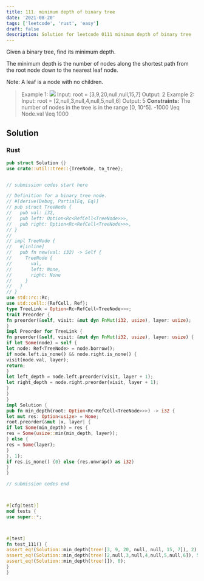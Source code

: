 ```yaml
---
title: 111. minimum depth of binary tree
date: '2021-08-20'
tags: ['leetcode', 'rust', 'easy']
draft: false
description: Solution for leetcode 0111 minimum depth of binary tree
---
```




Given a binary tree, find its minimum depth.

The minimum depth is the number of nodes along the shortest path from the root node down to the nearest leaf node.

Note: A leaf is a node with no children.



>   Example 1:
>   ![](https://assets.leetcode.com/uploads/2020/10/12/ex_depth.jpg)
>   Input: root <TeX>=</TeX> [3,9,20,null,null,15,7]
>   Output: 2
>   Example 2:
>   Input: root <TeX>=</TeX> [2,null,3,null,4,null,5,null,6]
>   Output: 5
**Constraints:**
>   	The number of nodes in the tree is in the range [0, 10^5].
>   	-1000 <TeX>\leq</TeX> Node.val <TeX>\leq</TeX> 1000


## Solution


### Rust
```rust
pub struct Solution {}
use crate::util::tree::{TreeNode, to_tree};


// submission codes start here

// Definition for a binary tree node.
// #[derive(Debug, PartialEq, Eq)]
// pub struct TreeNode {
//   pub val: i32,
//   pub left: Option<Rc<RefCell<TreeNode>>>,
//   pub right: Option<Rc<RefCell<TreeNode>>>,
// }
//
// impl TreeNode {
//   #[inline]
//   pub fn new(val: i32) -> Self {
//     TreeNode {
//       val,
//       left: None,
//       right: None
//     }
//   }
// }
use std::rc::Rc;
use std::cell::{RefCell, Ref};
type TreeLink = Option<Rc<RefCell<TreeNode>>>;
trait Preorder {
fn preorder(&self, visit: &mut dyn FnMut(i32, usize), layer: usize);
}
impl Preorder for TreeLink {
fn preorder(&self, visit: &mut dyn FnMut(i32, usize), layer: usize) {
if let Some(node) = self {
let node: Ref<TreeNode> = node.borrow();
if node.left.is_none() && node.right.is_none() {
visit(node.val, layer);
return;
}
let left_depth = node.left.preorder(visit, layer + 1);
let right_depth = node.right.preorder(visit, layer + 1);
}
}
}
impl Solution {
pub fn min_depth(root: Option<Rc<RefCell<TreeNode>>>) -> i32 {
let mut res: Option<usize> = None;
root.preorder(&mut |x, layer| {
if let Some(min_depth) = res {
res = Some(usize::min(min_depth, layer));
} else {
res = Some(layer);
}
}, 1);
if res.is_none() {0} else {res.unwrap() as i32}
}
}

// submission codes end



#[cfg(test)]
mod tests {
use super::*;



#[test]
fn test_111() {
assert_eq!(Solution::min_depth(tree![3, 9, 20, null, null, 15, 7]), 2);
assert_eq!(Solution::min_depth(tree![2,null,3,null,4,null,5,null,6]), 5);
assert_eq!(Solution::min_depth(tree![]), 0);
}
}

```
